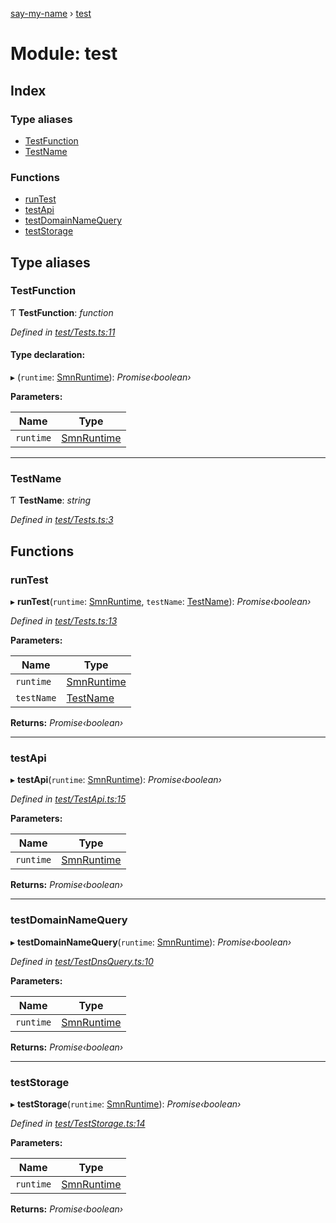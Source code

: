 [say-my-name](../README.md) › [test](test.md)

# Module: test

## Index

### Type aliases

* [TestFunction](test.md#testfunction)
* [TestName](test.md#testname)

### Functions

* [runTest](test.md#runtest)
* [testApi](test.md#testapi)
* [testDomainNameQuery](test.md#testdomainnamequery)
* [testStorage](test.md#teststorage)

## Type aliases

###  TestFunction

Ƭ **TestFunction**: *function*

*Defined in [test/Tests.ts:11](https://github.com/matthewjosephtaylor/say-my-name/blob/57773d3/src/js/test/Tests.ts#L11)*

#### Type declaration:

▸ (`runtime`: [SmnRuntime](runtime.md#smnruntime)): *Promise‹boolean›*

**Parameters:**

Name | Type |
------ | ------ |
`runtime` | [SmnRuntime](runtime.md#smnruntime) |

___

###  TestName

Ƭ **TestName**: *string*

*Defined in [test/Tests.ts:3](https://github.com/matthewjosephtaylor/say-my-name/blob/57773d3/src/js/test/Tests.ts#L3)*

## Functions

###  runTest

▸ **runTest**(`runtime`: [SmnRuntime](runtime.md#smnruntime), `testName`: [TestName](test.md#testname)): *Promise‹boolean›*

*Defined in [test/Tests.ts:13](https://github.com/matthewjosephtaylor/say-my-name/blob/57773d3/src/js/test/Tests.ts#L13)*

**Parameters:**

Name | Type |
------ | ------ |
`runtime` | [SmnRuntime](runtime.md#smnruntime) |
`testName` | [TestName](test.md#testname) |

**Returns:** *Promise‹boolean›*

___

###  testApi

▸ **testApi**(`runtime`: [SmnRuntime](runtime.md#smnruntime)): *Promise‹boolean›*

*Defined in [test/TestApi.ts:15](https://github.com/matthewjosephtaylor/say-my-name/blob/57773d3/src/js/test/TestApi.ts#L15)*

**Parameters:**

Name | Type |
------ | ------ |
`runtime` | [SmnRuntime](runtime.md#smnruntime) |

**Returns:** *Promise‹boolean›*

___

###  testDomainNameQuery

▸ **testDomainNameQuery**(`runtime`: [SmnRuntime](runtime.md#smnruntime)): *Promise‹boolean›*

*Defined in [test/TestDnsQuery.ts:10](https://github.com/matthewjosephtaylor/say-my-name/blob/57773d3/src/js/test/TestDnsQuery.ts#L10)*

**Parameters:**

Name | Type |
------ | ------ |
`runtime` | [SmnRuntime](runtime.md#smnruntime) |

**Returns:** *Promise‹boolean›*

___

###  testStorage

▸ **testStorage**(`runtime`: [SmnRuntime](runtime.md#smnruntime)): *Promise‹boolean›*

*Defined in [test/TestStorage.ts:14](https://github.com/matthewjosephtaylor/say-my-name/blob/57773d3/src/js/test/TestStorage.ts#L14)*

**Parameters:**

Name | Type |
------ | ------ |
`runtime` | [SmnRuntime](runtime.md#smnruntime) |

**Returns:** *Promise‹boolean›*
